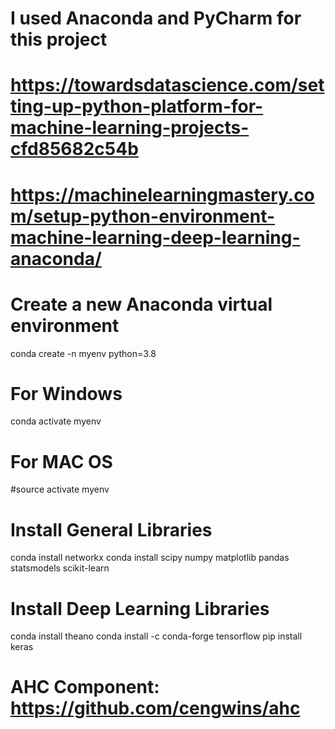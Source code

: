 # I used Anaconda and PyCharm for this project
# https://towardsdatascience.com/setting-up-python-platform-for-machine-learning-projects-cfd85682c54b
# https://machinelearningmastery.com/setup-python-environment-machine-learning-deep-learning-anaconda/

# Create a new Anaconda virtual environment
conda create -n myenv python=3.8

# For Windows
conda activate myenv
# For MAC OS
#source activate myenv

# Install General Libraries
conda install networkx
conda install scipy numpy matplotlib pandas statsmodels scikit-learn

# Install Deep Learning Libraries
conda install theano
conda install -c conda-forge tensorflow
pip install keras

# AHC Component: https://github.com/cengwins/ahc
